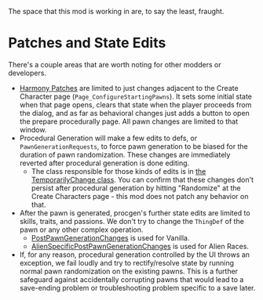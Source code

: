 The space that this mod is working in are, to say the least, fraught.

# Patches and State Edits

There's a couple areas that are worth noting for other modders or developers.
* [Harmony Patches](../src/Necrofancy.PrepareProcedurally/HarmonyPatches.cs) are limited to just changes adjacent to the Create Character page (`Page_ConfigureStartingPawns`). It sets some initial state when that page opens, clears that state when the player proceeds from the dialog, and as far as behavioral changes just adds a button to open the prepare procedurally page. All pawn changes are limited to that window.
* Procedural Generation will make a few edits to defs, or `PawnGenerationRequests`, to force pawn generation to be biased for the duration of pawn randomization. These changes are immediately reverted after procedural generation is done editing.
    * The class responsible for those kinds of edits is in [the TemporarilyChange class](../src/Necrofancy.PrepareProcedurally/Solving/StateEdits/TemporarilyChange.cs). You can confirm that these changes don't persist after procedural generation by hitting "Randomize" at the Create Characters page - this mod does not patch any behavior on that.
* After the pawn is generated, procgen's further state edits are limited to skills, traits, and passions. We don't try to change the `ThingDef` of the pawn or any other complex operation.
    * [PostPawnGenerationChanges](../src/Necrofancy.PrepareProcedurally/Solving/StateEdits/PostPawnGenerationChanges.cs) is used for Vanilla.
    * [AlienSpecificPostPawnGenerationChanges](../src/Necrofancy.PrepareProcedurally.HumanoidAlienRaces/Solving/AlienSpecificPostPawnGenerationChanges.cs) is used for Alien Races.
* If, for any reason, procedural generation controlled by the UI throws an exception, we fail loudly and try to rectify/resolve state by running normal pawn randomization on the existing pawns. This is a further safeguard against accidentally corrupting pawns that would lead to a save-ending problem or troubleshooting problem specific to a save later.